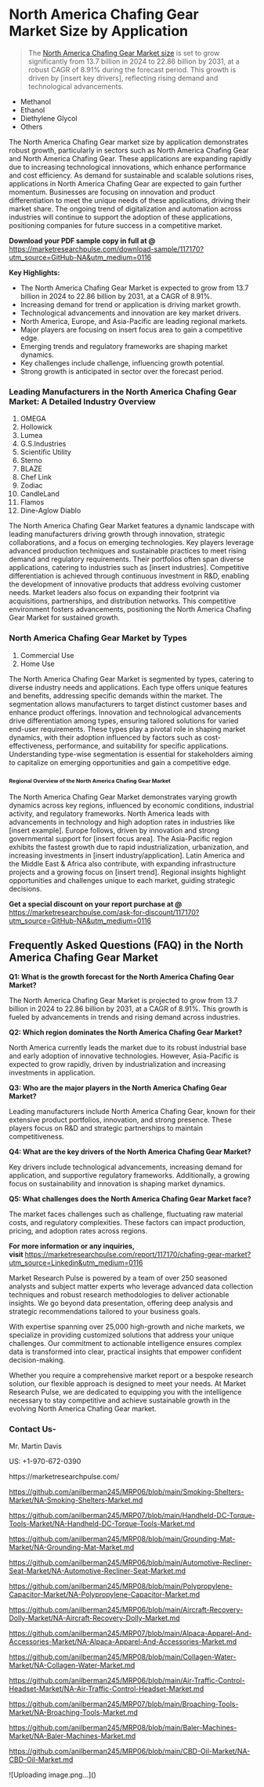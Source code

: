 <h1>North America Chafing Gear Market&nbsp;Size by Application</h1><blockquote><p>The <a href="https://marketresearchpulse.com/download-sample/117170?utm_source=GitHub-NA&amp;utm_medium=0116">North America Chafing Gear Market size</a> is set to grow significantly from 13.7 billion in 2024 to 22.86 billion by 2031, at a robust CAGR of 8.91% during the forecast period. This growth is driven by [insert key drivers], reflecting rising demand and technological advancements.</p></blockquote><ul><li> Methanol <li> Ethanol <li> Diethylene Glycol <li> Others</li></ul><p>The North America Chafing Gear market size by application demonstrates robust growth, particularly in sectors such as North America Chafing Gear and North America Chafing Gear. These applications are expanding rapidly due to increasing technological innovations, which enhance performance and cost efficiency. As demand for sustainable and scalable solutions rises, applications in North America Chafing Gear are expected to gain further momentum. Businesses are focusing on innovation and product differentiation to meet the unique needs of these applications, driving their market share. The ongoing trend of digitalization and automation across industries will continue to support the adoption of these applications, positioning companies for future success in a competitive market.</p><p><strong>Download your PDF sample copy in full at @ </strong><a href="https://marketresearchpulse.com/download-sample/117170?utm_source=GitHub-NA&amp;utm_medium=0116">https://marketresearchpulse.com/download-sample/117170?utm_source=GitHub-NA&amp;utm_medium=0116</a></p><p><strong>Key Highlights: </strong></p><ul><li>The North America Chafing Gear Market is expected to grow from 13.7 billion in 2024 to 22.86 billion by 2031, at a CAGR of 8.91%.</li><li>Increasing demand for trend or application is driving market growth.</li><li>Technological advancements and innovation are key market drivers.</li><li>North America, Europe, and Asia-Pacific are leading regional markets.</li><li>Major players are focusing on insert focus area to gain a competitive edge.</li><li>Emerging trends and regulatory frameworks are shaping market dynamics.</li><li>Key challenges include challenge, influencing growth potential.</li><li>Strong growth is anticipated in sector over the forecast period.</li></ul><h3>Leading Manufacturers in the North America Chafing Gear Market: A Detailed Industry Overview</h3><ol><li> OMEGA</li><li>Hollowick</li><li>Lumea</li><li>G.S.Industries</li><li>Scientific Utility</li><li>Sterno</li><li>BLAZE</li><li>Chef Link</li><li>Zodiac</li><li>CandleLand</li><li>Flamos</li><li>Dine-Aglow Diablo</li></ol><div class="flex max-w-full flex-col flex-grow"><div class="min-h-8 text-message flex w-full flex-col items-end gap-2 whitespace-normal break-words [.text-message+&amp;]:mt-5" dir="auto" data-message-author-role="assistant" data-message-id="fd8432e4-4910-450d-b182-61b7bfb0a01f" data-message-model-slug="gpt-4o"><div class="flex w-full flex-col gap-1 empty:hidden first:pt-[3px]"><div class="markdown prose w-full break-words dark:prose-invert light"><p>The North America Chafing Gear Market features a dynamic landscape with leading manufacturers driving growth through innovation, strategic collaborations, and a focus on emerging technologies. Key players leverage advanced production techniques and sustainable practices to meet rising demand and regulatory requirements. Their portfolios often span diverse applications, catering to industries such as [insert industries]. Competitive differentiation is achieved through continuous investment in R&amp;D, enabling the development of innovative products that address evolving customer needs. Market leaders also focus on expanding their footprint via acquisitions, partnerships, and distribution networks. This competitive environment fosters advancements, positioning the North America Chafing Gear Market for sustained growth.</p></div></div></div></div><h3>North America Chafing Gear Market by Types</h3><ol><li> Commercial Use <li> Home Use</li></ol><div class="flex max-w-full flex-col flex-grow"><div class="min-h-8 text-message flex w-full flex-col items-end gap-2 whitespace-normal break-words [.text-message+&amp;]:mt-5" dir="auto" data-message-author-role="assistant" data-message-id="084470be-0bb7-4664-bddf-5156b4f41249" data-message-model-slug="gpt-4o-mini"><div class="flex w-full flex-col gap-1 empty:hidden first:pt-[3px]"><div class="markdown prose w-full break-words dark:prose-invert light"><p>The North America Chafing Gear Market is segmented by types, catering to diverse industry needs and applications. Each type offers unique features and benefits, addressing specific demands within the market. The segmentation allows manufacturers to target distinct customer bases and enhance product offerings. Innovation and technological advancements drive differentiation among types, ensuring tailored solutions for varied end-user requirements. These types play a pivotal role in shaping market dynamics, with their adoption influenced by factors such as cost-effectiveness, performance, and suitability for specific applications. Understanding type-wise segmentation is essential for stakeholders aiming to capitalize on emerging opportunities and gain a competitive edge.</p></div></div></div></div><h3><span style="font-size: 11px;">Regional Overview of the North America Chafing Gear Market</span></h3><div class="flex max-w-full flex-col flex-grow"><div class="min-h-8 text-message flex w-full flex-col items-end gap-2 whitespace-normal break-words [.text-message+&amp;]:mt-5" dir="auto" data-message-author-role="assistant" data-message-id="e9038762-ce64-4e30-91c9-9bd413514231" data-message-model-slug="gpt-4o-mini"><div class="flex w-full flex-col gap-1 empty:hidden first:pt-[3px]"><div class="markdown prose w-full break-words dark:prose-invert light"><p>The North America Chafing Gear Market demonstrates varying growth dynamics across key regions, influenced by economic conditions, industrial activity, and regulatory frameworks. North America leads with advancements in technology and high adoption rates in industries like [insert example]. Europe follows, driven by innovation and strong governmental support for [insert focus area]. The Asia-Pacific region exhibits the fastest growth due to rapid industrialization, urbanization, and increasing investments in [insert industry/application]. Latin America and the Middle East &amp; Africa also contribute, with expanding infrastructure projects and a growing focus on [insert trend]. Regional insights highlight opportunities and challenges unique to each market, guiding strategic decisions.</p></div></div></div></div><p><strong>Get a special discount on your report purchase at @ </strong><a href="https://marketresearchpulse.com/ask-for-discount/117170?utm_source=GitHub-NA&amp;utm_medium=0116">https://marketresearchpulse.com/ask-for-discount/117170?utm_source=GitHub-NA&amp;utm_medium=0116</a></p><h2>Frequently Asked Questions (FAQ) in the North America Chafing Gear Market</h2><p><strong>Q1: What is the growth forecast for the North America Chafing Gear Market?</strong></p><p>The North America Chafing Gear Market is projected to grow from 13.7 billion in 2024 to 22.86 billion by 2031, at a CAGR of 8.91%. This growth is fueled by advancements in trends and rising demand across industries.</p><p><strong>Q2: Which region dominates the North America Chafing Gear Market?</strong></p><p>North America currently leads the market due to its robust industrial base and early adoption of innovative technologies. However, Asia-Pacific is expected to grow rapidly, driven by industrialization and increasing investments in application.</p><p><strong>Q3: Who are the major players in the North America Chafing Gear Market?</strong></p><p>Leading manufacturers include North America Chafing Gear, known for their extensive product portfolios, innovation, and strong presence. These players focus on R&amp;D and strategic partnerships to maintain competitiveness.</p><p><strong>Q4: What are the key drivers of the North America Chafing Gear Market?</strong></p><p>Key drivers include technological advancements, increasing demand for application, and supportive regulatory frameworks. Additionally, a growing focus on sustainability and innovation is shaping market dynamics.</p><p><strong>Q5: What challenges does the North America Chafing Gear Market face?</strong></p><p>The market faces challenges such as challenge, fluctuating raw material costs, and regulatory complexities. These factors can impact production, pricing, and adoption rates across regions.</p><p><strong>For more information or any inquiries, visit&nbsp;</strong><a href="https://marketresearchpulse.com/report/117170/chafing-gear-market?utm_source=Linkedin&utm_medium=0116">https://marketresearchpulse.com/report/117170/chafing-gear-market?utm_source=Linkedin&utm_medium=0116</a></p><p>Market Research Pulse is powered by a team of over 250 seasoned analysts and subject matter experts who leverage advanced data collection techniques and robust research methodologies to deliver actionable insights. We go beyond data presentation, offering deep analysis and strategic recommendations tailored to your business goals.</p><p>With expertise spanning over 25,000 high-growth and niche markets, we specialize in providing customized solutions that address your unique challenges. Our commitment to actionable intelligence ensures complex data is transformed into clear, practical insights that empower confident decision-making.</p><p>Whether you require a comprehensive market report or a bespoke research solution, our flexible approach is designed to meet your needs. At Market Research Pulse, we are dedicated to equipping you with the intelligence necessary to stay competitive and achieve sustainable growth in the evolving North America Chafing Gear market.</p><h3><strong>Contact Us-</strong></h3><p>Mr. Martin Davis</p><p>US: +1-970-672-0390</p><p>https://marketresearchpulse.com/</p><p><a href="https://github.com/anilberman245/MRP06/blob/main/Smoking-Shelters-Market/NA-Smoking-Shelters-Market.md">https://github.com/anilberman245/MRP06/blob/main/Smoking-Shelters-Market/NA-Smoking-Shelters-Market.md</a></p><p><a href="https://github.com/anilberman245/MRP07/blob/main/Handheld-DC-Torque-Tools-Market/NA-Handheld-DC-Torque-Tools-Market.md">https://github.com/anilberman245/MRP07/blob/main/Handheld-DC-Torque-Tools-Market/NA-Handheld-DC-Torque-Tools-Market.md</a></p><p><a href="https://github.com/anilberman245/MRP08/blob/main/Grounding-Mat-Market/NA-Grounding-Mat-Market.md">https://github.com/anilberman245/MRP08/blob/main/Grounding-Mat-Market/NA-Grounding-Mat-Market.md</a></p><p><a href="https://github.com/anilberman245/MRP06/blob/main/Automotive-Recliner-Seat-Market/NA-Automotive-Recliner-Seat-Market.md">https://github.com/anilberman245/MRP06/blob/main/Automotive-Recliner-Seat-Market/NA-Automotive-Recliner-Seat-Market.md</a></p><p><a href="https://github.com/anilberman245/MRP08/blob/main/Polypropylene-Capacitor-Market/NA-Polypropylene-Capacitor-Market.md">https://github.com/anilberman245/MRP08/blob/main/Polypropylene-Capacitor-Market/NA-Polypropylene-Capacitor-Market.md</a></p><p><a href="https://github.com/anilberman245/MRP06/blob/main/Aircraft-Recovery-Dolly-Market/NA-Aircraft-Recovery-Dolly-Market.md">https://github.com/anilberman245/MRP06/blob/main/Aircraft-Recovery-Dolly-Market/NA-Aircraft-Recovery-Dolly-Market.md</a></p><p><a href="https://github.com/anilberman245/MRP07/blob/main/Alpaca-Apparel-And-Accessories-Market/NA-Alpaca-Apparel-And-Accessories-Market.md">https://github.com/anilberman245/MRP07/blob/main/Alpaca-Apparel-And-Accessories-Market/NA-Alpaca-Apparel-And-Accessories-Market.md</a></p><p><a href="https://github.com/anilberman245/MRP08/blob/main/Collagen-Water-Market/NA-Collagen-Water-Market.md">https://github.com/anilberman245/MRP08/blob/main/Collagen-Water-Market/NA-Collagen-Water-Market.md</a></p><p><a href="https://github.com/anilberman245/MRP06/blob/main/Air-Traffic-Control-Headset-Market/NA-Air-Traffic-Control-Headset-Market.md">https://github.com/anilberman245/MRP06/blob/main/Air-Traffic-Control-Headset-Market/NA-Air-Traffic-Control-Headset-Market.md</a></p><p><a href="https://github.com/anilberman245/MRP07/blob/main/Broaching-Tools-Market/NA-Broaching-Tools-Market.md">https://github.com/anilberman245/MRP07/blob/main/Broaching-Tools-Market/NA-Broaching-Tools-Market.md</a></p><p><a href="https://github.com/anilberman245/MRP08/blob/main/Baler-Machines-Market/NA-Baler-Machines-Market.md">https://github.com/anilberman245/MRP08/blob/main/Baler-Machines-Market/NA-Baler-Machines-Market.md</a></p><p><a href="https://github.com/anilberman245/MRP06/blob/main/CBD-Oil-Market/NA-CBD-Oil-Market.md">https://github.com/anilberman245/MRP06/blob/main/CBD-Oil-Market/NA-CBD-Oil-Market.md</a></p>
![Uploading image.png…]()
